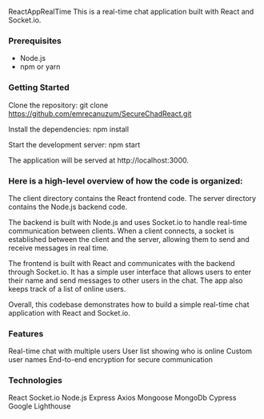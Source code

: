 
ReactAppRealTime
This is a real-time chat application built with React and Socket.io.

### Prerequisites

- Node.js
- npm or yarn


### Getting Started
Clone the repository:
git clone https://github.com/emrecanuzum/SecureChadReact.git

Install the dependencies:
npm install

Start the development server:
npm start

The application will be served at http://localhost:3000.


### Here is a high-level overview of how the code is organized:

The client directory contains the React frontend code.
The server directory contains the Node.js backend code.

The backend is built with Node.js and uses Socket.io to handle real-time communication between clients. When a client connects, a socket is established between the client and the server, allowing them to send and receive messages in real time.

The frontend is built with React and communicates with the backend through Socket.io. It has a simple user interface that allows users to enter their name and send messages to other users in the chat. The app also keeps track of a list of online users.

Overall, this codebase demonstrates how to build a simple real-time chat application with React and Socket.io.

### Features
Real-time chat with multiple users
User list showing who is online
Custom user names
End-to-end encryption for secure communication

### Technologies
React
Socket.io
Node.js
Express
Axios
Mongoose
MongoDb
Cypress
Google Lighthouse
